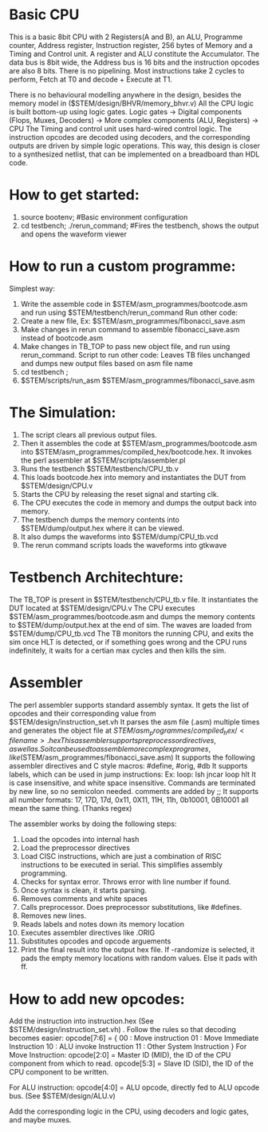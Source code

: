 # Basic CPU
This is a basic 8bit CPU with 2 Registers(A and B), an ALU, Programme counter, Address register, Instruction register, 256 bytes of Memory and a Timing and Control unit.
A register and ALU constitute the Accumulator.
The data bus is 8bit wide, the Address bus is 16 bits and the instruction opcodes are also 8 bits.
There is no pipelining. Most instructions take 2 cycles to perform, Fetch at T0 and decode + Execute at T1.

There is no behavioural modelling anywhere in the design, besides the memory model in ($STEM/design/BHVR/memory_bhvr.v)
All the CPU logic is built bottom-up using logic gates.
Logic gates -> Digital components (Flops, Muxes, Decoders) -> More complex components (ALU, Registers) -> CPU
The Timing and control unit uses hard-wired control logic. The instruction opcodes are decoded using decoders, and the corresponding outputs are driven by simple logic operations.
This way, this design is closer to a synthesized netlist, that can be implemented on a breadboard than HDL code.

# How to get started:
1. source bootenv; #Basic environment configuration
3. cd testbench; ./rerun_command; #Fires the testbench, shows the output and opens the waveform viewer

# How to run a custom programme:
Simplest way:
1. Write the assemble code in $STEM/asm_programmes/bootcode.asm and run using $STEM/testbench/rerun_command
Run other code:
1. Create a new file, Ex: $STEM/asm_programmes/fibonacci_save.asm
2. Make changes in rerun command to assemble fibonacci_save.asm instead of bootcode.asm 
3. Make changes in TB_TOP to pass new object file, and run using rerun_command.
Script to run other code: Leaves TB files unchanged and dumps new output files based on asm file name
1. cd testbench ;
2. $STEM/scripts/run_asm $STEM/asm_programmes/fibonacci_save.asm

# The Simulation:
1. The script clears all previous output files.
2. Then it assembles the code at $STEM/asm_programmes/bootcode.asm into $STEM/asm_programmes/compiled_hex/bootcode.hex. It invokes the perl assembler at $STEM/scripts/assembler.pl
3. Runs the testbench $STEM/testbench/CPU_tb.v
4. This loads bootcode.hex into memory and instantiates the DUT from $STEM/design/CPU.v
5. Starts the CPU by releasing the reset signal and starting clk.
6. The CPU executes the code in memory and dumps the output back into memory.
7. The testbench dumps the memory contents into $STEM/dump/output.hex where it can be viewed.
8. It also dumps the waveforms into $STEM/dump/CPU_tb.vcd 
9. The rerun command scripts loads the waveforms into gtkwave

# Testbench Architechture:
The TB_TOP is present in $STEM/testbench/CPU_tb.v file. It instantiates the DUT located at $STEM/design/CPU.v
The CPU executes $STEM/asm_programmes/bootcode.asm and dumps the memory contents to $STEM/dump/output.hex at the end of sim.
The waves are loaded from $STEM/dump/CPU_tb.vcd
The TB monitors the running CPU, and exits the sim once HLT is detected, or if something goes wrong and the CPU runs indefinitely, it waits for a certian max cycles and then kills the sim.


# Assembler
The perl assembler supports standard assembly syntax.
It gets the list of opcodes and their corresponding value from $STEM/design/instruction_set.vh
It parses the asm file (<filename>.asm) multiple times and generates the object file at $STEM/asm_programmes/compiled_hex/<filename>.hex
This assembler supports preprocessor directives, as well as . So it can be used to assemble more complex programes, like ($STEM/asm_programmes/fibonacci_save.asm)
It supports the following assembler directives and C style macros:
#define, #orig, #db
It supports labels, which can be used in jump instructions:
Ex:
	loop: lsh
		jncar loop
	hlt
It is case insensitive, and white space insensitive. Commands are terminated by new line, so no semicolon needed.
comments are added by ;;
It supports all number formats: 17, 17D, 17d, 0x11, 0X11, 11H, 11h, 0b10001, 0B10001 all mean the same thing. (Thanks regex)

The assembler works by doing the following steps:
1.  Load the opcodes into internal hash
2.  Load the preprocessor directives
3.  Load CISC instructions, which are just a combination of RISC instructions to be executed in serial. This simplifies assembly programming.
4.  Checks for syntax error. Throws error with line number if found.
5.  Once syntax is clean, it starts parsing.
6.  Removes comments and white spaces
7.  Calls preprocessor. Does preprocessor substitutions, like #defines.
8.  Removes new lines.
9.  Reads labels and notes down its memory location
10. Executes assembler directives like .ORIG
11. Substitutes opcodes and opcode arguements
12. Print the final result into the output hex file. If -randomize is selected, it pads the empty memory locations with random values. Else it pads with ff.

# How to add new opcodes:
Add the instruction into instruction.hex (See $STEM/design/instruction_set.vh) . Follow the rules so that decoding becomes easier:
opcode[7:6] = {
		00 :	Move instruction 
		01 :	Move Immediate Instruction
		10 :  ALU invoke Instruction
		11 :  Other System Instruction
}
For Move Instruction:
opcode[2:0] = Master ID (MID), the ID of the CPU component from which to read.
opcode[5:3] = Slave ID (SID), the ID of the CPU component to be written.

For ALU instruction:
opcode[4:0] = ALU opcode, directly fed to ALU opcode bus. (See $STEM/design/ALU.v)

Add the corresponding logic in the CPU, using decoders and logic gates, and maybe muxes.

